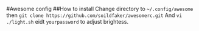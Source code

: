 #Awesome config
##How to install
Change directory to ` ~/.config/awesome ` then 
` git clone https://github.com/soildfaker/awesomerc.git `
And ` vi ./light.sh ` eidt ` yourpassword ` to adjust brightess.
